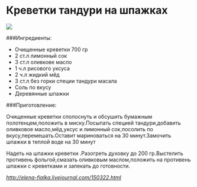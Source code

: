 # Креветки тандури на шпажках
![](https://s-media-cache-ak0.pinimg.com/236x/8a/b8/b6/8ab8b66c0c6db3657ace4c7c95c0c025.jpg)

###Ингредиенты:

* Очищенные креветки 700 гр
* 2 ст.л лимонный сок
* 3 ст.л оливкове масло
* 1 ч.л рисового уксуса
* 2 ч.л жидкий мёд
* 3 ст.л без горки специи тандури масала
* Соль по вкусу
* Деревянные шпажки

###Приготовление:

Очищенные креветки сполоснуть и обсушить бумажным полотенцем,положить в миску.Посыпать специей тандури,добавить оливковое масло,мёд,уксус и лимонный сок,посолить по вкусу,перемешать.Оставит мариноваться на 30 минут.Замочить шпажки в теплой воде на 30 минут

Надеть на шпажки креветки .Разогреть духовку до 200 гр.Выстелить противень фольгой,смазать оливковым маслом,положить на противень шпажки с креветками и запекать до готовности.

*http://elena-fialka.livejournal.com/150322.html*